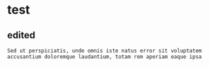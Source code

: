 # test
## edited
```text
Sed ut perspiciatis, unde omnis iste natus error sit voluptatem accusantium doloremque laudantium, totam rem aperiam eaque ipsa
```
